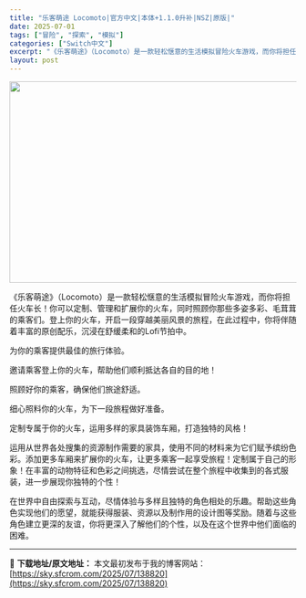 ```yaml
---
title: "乐客萌途 Locomoto|官方中文|本体+1.1.0升补|NSZ|原版|"
date: 2025-07-01
tags: ["冒险", "探索", "模拟"]
categories: ["Switch中文"]
excerpt: "《乐客萌途》（Locomoto）是一款轻松惬意的生活模拟冒险火车游戏，而你将担任火车长！你可以定制、管理和扩展你的火车，同时照顾你那些多姿多彩、毛茸茸的乘客们。登上你的火车，开启一段穿越美丽风景的旅程，在此过程中，你将伴随着丰富的原创配乐，沉浸在舒缓柔和的Lofi节拍中。 为你的乘客提供最佳的旅行体&hellip;"
layout: post
---
```


<img class="aligncenter size-full wp-image-127236" src="https://sky.sfcrom.com/wp-content/uploads/2025/04/2025042003295060.webp" alt="" width="616" height="353" />

《乐客萌途》（Locomoto）是一款轻松惬意的生活模拟冒险火车游戏，而你将担任火车长！你可以定制、管理和扩展你的火车，同时照顾你那些多姿多彩、毛茸茸的乘客们。登上你的火车，开启一段穿越美丽风景的旅程，在此过程中，你将伴随着丰富的原创配乐，沉浸在舒缓柔和的Lofi节拍中。

为你的乘客提供最佳的旅行体验。

邀请乘客登上你的火车，帮助他们顺利抵达各自的目的地！

照顾好你的乘客，确保他们旅途舒适。

细心照料你的火车，为下一段旅程做好准备。

定制专属于你的火车，运用多样的家具装饰车厢，打造独特的风格！

运用从世界各处搜集的资源制作需要的家具，使用不同的材料来为它们赋予缤纷色彩。添加更多车厢来扩展你的火车，让更多乘客一起享受旅程！定制属于自己的形象！在丰富的动物特征和色彩之间挑选，尽情尝试在整个旅程中收集到的各式服装，进一步展现你独特的个性！

在世界中自由探索与互动，尽情体验与多样且独特的角色相处的乐趣。帮助这些角色实现他们的愿望，就能获得服装、资源以及制作用的设计图等奖励。随着与这些角色建立更深的友谊，你将更深入了解他们的个性，以及在这个世界中他们面临的困难。

---
📖 **下载地址/原文地址：** 本文最初发布于我的博客网站：[https://sky.sfcrom.com/2025/07/138820](https://sky.sfcrom.com/2025/07/138820)
